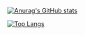 [![Anurag's GitHub stats](https://github-readme-stats.vercel.app/api?username=SumPositive)](https://github.com/anuraghazra/github-readme-stats)

[![Top Langs](https://github-readme-stats.vercel.app/api/top-langs/?username=akidon0000&langs_count=8)](https://github.com/anuraghazra/github-readme-stats)
